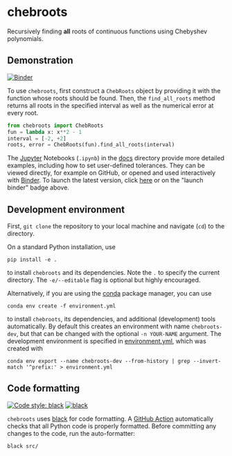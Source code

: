 # chebroots

Recursively finding **all** roots of continuous functions using Chebyshev polynomials.

## Demonstration

[![Binder](https://mybinder.org/badge_logo.svg)][launch-binder]

To use `chebroots`, first construct a `ChebRoots` object by providing it with the function whose roots should be found. Then, the `find_all_roots` method returns all roots in the specified interval as well as the numerical error at every root.
```python
from chebroots import ChebRoots
fun = lambda x: x**2 - 1
interval = [-2, +2]
roots, error = ChebRoots(fun).find_all_roots(interval)
```

The [Jupyter](https://jupyter.org) Notebooks (`.ipynb`) in the [docs](./docs/) directory provide more detailed examples, including how to set user-defined tolerances. They can be viewed directly, for example on GitHub, or opened and used interactively with [Binder](https://mybinder.org). To launch the latest version, click [here][launch-binder] or on the "launch binder" badge above.

## Development environment

First, `git clone` the repository to your local machine and navigate (`cd`) to the directory.

On a standard Python installation, use
```shell
pip install -e .
```
to install `chebroots` and its dependencies. Note the `.` to specify the current directory. The `-e/--editable` flag is optional but highly encouraged.

Alternatively, if you are using the [conda](https://conda.io) package manager, you can use
```shell
conda env create -f environment.yml
```
to install `chebroots`, its dependencies, and additional (development) tools automatically. By default this creates an environment with name `chebroots-dev`, but that can be changed with the optional `-n YOUR-NAME` argument. The development environment is specified in [environment.yml](./environment.yml), which was created with
```shell
conda env export --name chebroots-dev --from-history | grep --invert-match '^prefix:' > environment.yml
```

## Code formatting

[![Code style: black](https://img.shields.io/badge/code%20style-black-000000.svg)](https://github.com/psf/black)
[![black](https://github.com/janniklasrose/chebroots/actions/workflows/black.yml/badge.svg?branch=main)](https://github.com/janniklasrose/chebroots/actions/workflows/black.yml)

`chebroots` uses [black](https://github.com/psf/black) for code formatting. A [GitHub Action](./.github/workflows/black.yml) automatically checks that all Python code is properly formatted. Before committing any changes to the code, run the auto-formatter:
```shell
black src/ 
```

[launch-binder]: https://mybinder.org/v2/gh/janniklasrose/chebroots/HEAD
